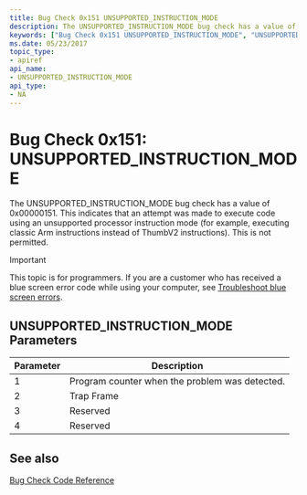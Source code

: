 ```yaml
---
title: Bug Check 0x151 UNSUPPORTED_INSTRUCTION_MODE
description: The UNSUPPORTED_INSTRUCTION_MODE bug check has a value of 0x00000151.
keywords: ["Bug Check 0x151 UNSUPPORTED_INSTRUCTION_MODE", "UNSUPPORTED_INSTRUCTION_MODE"]
ms.date: 05/23/2017
topic_type:
- apiref
api_name:
- UNSUPPORTED_INSTRUCTION_MODE
api_type:
- NA
---
```


# Bug Check 0x151: UNSUPPORTED\_INSTRUCTION\_MODE


The UNSUPPORTED\_INSTRUCTION\_MODE bug check has a value of 0x00000151. This indicates that an attempt was made to execute code using an unsupported processor instruction mode (for example, executing classic Arm instructions instead of ThumbV2 instructions). This is not permitted.

> [!IMPORTANT]
> This topic is for programmers. If you are a customer who has received a blue screen error code while using your computer, see [Troubleshoot blue screen errors](https://www.windows.com/stopcode).


## UNSUPPORTED\_INSTRUCTION\_MODE Parameters


| Parameter | Description                                    |
|-----------|------------------------------------------------|
| 1         | Program counter when the problem was detected. |
| 2         | Trap Frame                                     |
| 3         | Reserved                                       |
| 4         | Reserved                                       |

 
## See also

[Bug Check Code Reference](bug-check-code-reference2.md)


 

 




